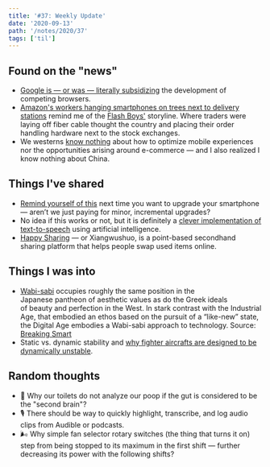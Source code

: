 ```yaml
---
title: '#37: Weekly Update'
date: '2020-09-13'
path: '/notes/2020/37'
tags: ['til']
---
```


## Found on the "news"

- [Google is — or was — literally subsidizing](https://www.zdnet.com/article/mozilla-lays-off-250-employees-while-it-refocuses-on-commercial-products/) the development of competing browsers.
- [Amazon's workers hanging smartphones on trees next to delivery stations](https://www.bloomberg.com/news/articles/2020-09-01/amazon-drivers-are-hanging-smartphones-in-trees-to-get-more-work) remind me of the [Flash Boys'](https://en.wikipedia.org/wiki/Flash_Boys) storyline. Where traders were laying off fiber cable thought the country and placing their order handling hardware next to the stock exchanges.
- We westerns [know nothing](https://techcrunch.com/2018/07/26/the-incredible-rise-of-pinduoduo/) about how to optimize mobile experiences nor the opportunities arising around e-commerce — and I also realized I know nothing about China.

## Things I've shared

- [Remind yourself of this](http://interconnected.org/home/2020/08/11/screens) next time you want to upgrade your smartphone — aren’t we just paying for minor, incremental upgrades?
- No idea if this works or not, but it is definitely a [clever implementation of text-to-speech](https://podcastle.ai) using artificial intelligence.
- [Happy Sharing](http://www.xiangwushuo.com) — or Xiangwushuo, is a point-based secondhand sharing platform that helps people swap used items online.

## Things I was into

- [Wabi-sabi](https://en.wikipedia.org/wiki/Wabi-sabi) occupies roughly the same position in the Japanese pantheon of aesthetic values as do the Greek ideals of beauty and perfection in the West. In stark contrast with the Industrial Age, that embodied an ethos based on the pursuit of a “like-new” state, the Digital Age embodies a Wabi-sabi approach to technology. Source: [Breaking Smart](https://breakingsmart.substack.com/p/a-wabi-sabi-technology-age)
- Static vs. dynamic stability and [why fighter aircrafts are designed to be dynamically unstable](https://www.youtube.com/watch?v=h6NsYyAUOHE).

## Random thoughts

- 💩 Why our toilets do not analyze our poop if the gut is considered to be the "second brain"?
- 🎙️ There should be way to quickly highlight, transcribe, and log audio clips from Audible or podcasts.
- 🌬 Why simple fan selector rotary switches (the thing that turns it on) step from being stopped to its maximum in the first shift — further decreasing its power with the following shifts?
